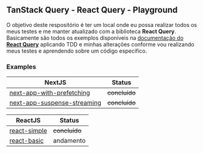 ## TanStack Query - React Query - Playground

O objetivo deste respositório é ter um local onde eu possa realizar todos os meus testes e me manter atualizado com a biblioteca **React Query**. Basicamente são todos os exemplos disponíveis na [documentação do **React Query**](https://tanstack.com/query/latest/docs/framework/react/overview) aplicando TDD e minhas alterações conforme vou realizando meus testes e aprendendo sobre um código específico. 

### Examples

| NextJS           | Status         |
| ---------------- | ----------------- |
|       [next-app-with-prefetching](https://github.com/mgomesdev/tanstack-query-react-query/tree/main/src/app/next-app-with-prefetching)    | ~~concluído~~           |
| [next-app-suspense-streaming](https://github.com/mgomesdev/tanstack-query-react-query/tree/main/__tests__/next-app-suspense-streaming)     | ~~concluído~~               |


| ReactJS           | Status         |
| ---------------- | ----------------- |
|  [react-simple](https://github.com/mgomesdev/nextjs-docs/tree/main/__tests__/data-fetching-and-caching/reusing-data-across-multiple-functions](https://github.com/mgomesdev/tanstack-query-react-query/tree/main/__tests__/react-simple))          | ~~concluído~~          |
| [react-basic](https://github.com/mgomesdev/nextjs-docs/tree/main/__tests__/data-fetching-and-caching/parallel-and-sequential-data-fetching](https://github.com/mgomesdev/tanstack-query-react-query/tree/main/__tests__/react-basic)) | andamento |
